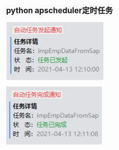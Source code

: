 ##  python apscheduler定时任务

![任务发起通知](https://raw.githubusercontent.com/dayerong/infra-job/main/sendMsg1.png)

![任务成功通知](https://raw.githubusercontent.com/dayerong/infra-job/main/sendMsg2.png)
